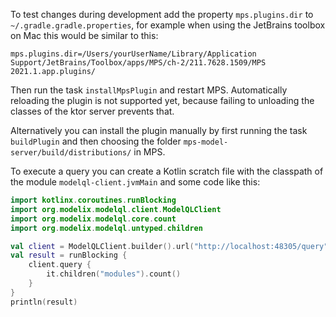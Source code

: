 To test changes during development
add the property `mps.plugins.dir` to `~/.gradle.gradle.properties`, for example
when using the JetBrains toolbox on Mac this would be similar to this:

```
mps.plugins.dir=/Users/yourUserName/Library/Application Support/JetBrains/Toolbox/apps/MPS/ch-2/211.7628.1509/MPS 2021.1.app.plugins/
```

Then run the task `installMpsPlugin` and restart MPS.
Automatically reloading the plugin is not supported yet,
because failing to unloading the classes of the ktor server prevents that.

Alternatively you can install the plugin manually by first running the task `buildPlugin`
and then choosing the folder `mps-model-server/build/distributions/` in MPS.

To execute a query you can create a Kotlin scratch file with the classpath
of the module `modelql-client.jvmMain` and some code like this:

```kotlin
import kotlinx.coroutines.runBlocking
import org.modelix.modelql.client.ModelQLClient
import org.modelix.modelql.core.count
import org.modelix.modelql.untyped.children

val client = ModelQLClient.builder().url("http://localhost:48305/query").build()
val result = runBlocking {
    client.query {
        it.children("modules").count()
    }
}
println(result)
```
